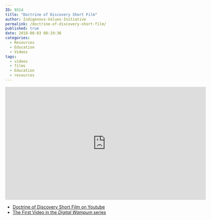 ```yaml
---
ID: 9314
title: "Doctrine of Discovery Short Film"
author: Indigenous-Values-Initiative
permalink: /doctrine-of-discovery-short-film/
published: true
date: 2018-08-03 08:19:36
categories:
  - Resources
  - Education
  - Videos
tags:
  - videos
  - films
  - Education
  - resources
---
```


<div class="embed-responsive embed-responsive-16by9">
  <iframe width="640" height="360" src="https://www.youtube-nocookie.com/embed/V3gF7ULVrl4?controls=0&amp;" frameborder="0" allowfullscreen></iframe>
</div>

* [Doctrine of Discovery Short Film on Youtube](https://www.youtube.com/watch?v=V3gF7ULVrl4) 
* [The First Video in the _Digital Wampum_ series](https://youtu.be/2DofTnRhm5o)
